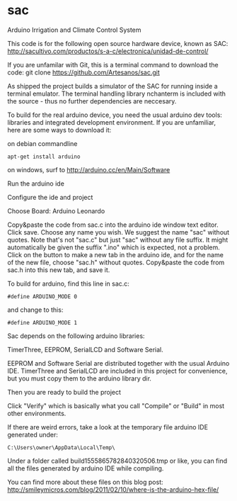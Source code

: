 sac
===

Arduino Irrigation and Climate Control System

This code is for the following open source hardware device, known as SAC:
	http://sacultivo.com/productos/s-a-c/electronica/unidad-de-control/

If you are unfamilar with Git, this is a terminal command to download the code:
	git clone https://github.com/Artesanos/sac.git

As shipped the project builds a simulator of the SAC for running inside a
terminal emulator. The terminal handling library nchanterm is included with
the source - thus no further dependencies are neccesary.


To build for the real arduino device, you need the usual arduino dev tools:
libraries and integrated development environment. If you are unfamiliar,
here are some ways to download it:

on debian commandline

	apt-get install arduino

on windows, surf to http://arduino.cc/en/Main/Software


Run the arduino ide

Configure the ide and project

Choose Board: Arduino Leonardo

Copy&paste the code from sac.c into the arduino ide window text editor.
Click save.
Choose any name you wish. We suggest the name "sac" without quotes. Note that's not "sac.c" but just "sac" without any file suffix. It might automatically be given the suffix ".ino" which is expected, not a problem.
Click on the button to make a new tab in the arduino ide, and for the name of the new file, choose "sac.h" without quotes.
Copy&paste the code from sac.h into this new tab, and save it.

To build for arduino, find this line in sac.c:

	#define ARDUINO_MODE 0

and change to this:

	#define ARDUINO_MODE 1

Sac depends on the following arduino libraries:

TimerThree, EEPROM, SerialLCD and Software Serial.

EEPROM and Software Serial are distributed together with the usual Arduino IDE.
TimerThree and SerialLCD are included in this project for convenience, but you must copy them to the arduino library dir.

Then you are ready to build the project

Click "Verify" which is basically what you call "Compile" or "Build" in most other environments.

If there are weird errors, take a look at the temporary file arduino IDE generated under:

	C:\Users\owner\AppData\Local\Temp\

Under a folder called build1555865782840320506.tmp or like, you can find all the files generated by arduino IDE while compiling.

You can find more about these files on this blog post: http://smileymicros.com/blog/2011/02/10/where-is-the-arduino-hex-file/

